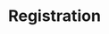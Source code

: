 ---
title: Registration
price: R70 000
limit: 1
logo: registration-cpt.png
large-logo: registration-header.png
logo_size: 100

#benefits
delegateDB: yes
passes: 1
discount_disabled: false

exclusive:
    - Exclusive logo branding on registration counters
    - Exclusive logo branding on lanyards
    - Exclusive logo branding on name badges
    - 15% discount on the Bronze package if would like to add the bronze stand

sold_out: no
order: 60
---